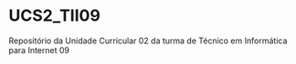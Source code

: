 # UCS2_TII09
Repositório da Unidade Curricular 02 da turma de Técnico em Informática para Internet 09
